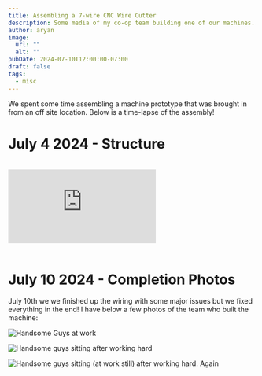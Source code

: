 ```yaml
---
title: Assembling a 7-wire CNC Wire Cutter
description: Some media of my co-op team building one of our machines.
author: aryan
image:
  url: ""
  alt: ""
pubDate: 2024-07-10T12:00:00-07:00
draft: false
tags:
  - misc
---
```


We spent some time assembling a machine prototype that was brought in from an off site location. Below is a time-lapse of the assembly!

# July 4 2024 - Structure
<br>
<div class="video">
  <iframe src="https://www.youtube.com/embed/uSuscXJOmzM?rel=0" title="Setup July 4 2024" frameborder="0"></iframe>
</div>
<br>

# July 10 2024 - Completion Photos

July 10th we we finished up the wiring with some major issues but we fixed everything in the end! I have below a few photos of the team who built the machine:

![Handsome Guys at work](../../assets/workfun/ee+mece.avif)

![Handsome guys sitting after working hard](../../assets/workfun/workfun1.avif)

![Handsome guys sitting (at work still) after working hard. Again](../../assets/workfun/workfun2.avif)

